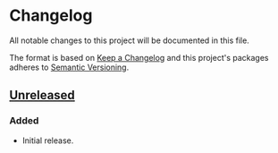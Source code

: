 # Changelog

All notable changes to this project will be documented in this file.

The format is based on [Keep a Changelog](http://keepachangelog.com/en/1.0.0/)
and this project's packages adheres to [Semantic Versioning](http://semver.org/spec/v2.0.0.html).

## [Unreleased]

### Added

- Initial release.

[Unreleased]: https://github.com/giantswarm/aws-cloud-controller-manager-app/compare/v0.0.0...HEAD
